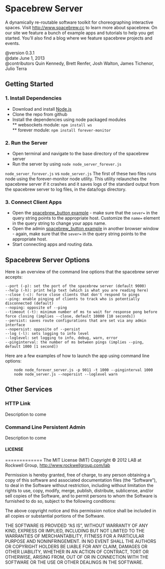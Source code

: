 Spacebrew Server
================

A dynamically re-routable software toolkit for choreographing interactive spaces. Visit http://www.spacebrew.cc to learn more about spacebrew. On our site we feature a bunch of example apps and tutorials to help you get started. You'll also find a blog where we feature spacebrew projects and events.  
  
@version 		0.3.1  
@date			June 1, 2013  
@contributors 		Quin Kennedy, Brett Renfer, Josh Walton, James Tichenor, Julio Terra   
  
Getting Started
---------------  
  
### 1. Install Dependencies  
* Download and install [Node.js](http://nodejs.org)  
* Clone the repo from github  
* Install the dependencies using node packaged modules   
** websockets module: `npm install ws`  
** forever module: `npm install forever-monitor`  
  
### 2. Run the Server  
* Open terminal and navigate to the base directory of the spacebrew server  
* Run the server by using `node node_server_forever.js`  
  
`node_server_forever.js` vs `node_server.js`
The first of these two files runs node using the forever-monitor node utility. This utility relaunches the spacebrew server if it crashes and it saves logs of the standard output from the spacebrew server to log files, in the data/logs directory.

### 3. Connect Client Apps  
* Open the [spacebrew_button example](http://spacebrew.github.io/spacebrew.js/spacebrew_button/index.html?server=localhost&name=button2) - make sure that the `sever=` in the query string points to the appropriate host. Customize the `name=` element in the query string to change your apps name.  
* Open the admin [spacebrew_button example](http://spacebrew.github.io/spacebrew/admin/admin.html?server=localhost) in another browser window - again, make sure that the `sever=` in the query string points to the appropriate host.  
* Start connecting apps and routing data.   
  
Spacebrew Server Options
------------------------ 
Here is an overview of the command line options that the spacebrew server accepts:
```
--port (-p): set the port of the spacebrew server (default 9000)
--help (-h): print help text (which is what you are reading here)
--close (-c): force close clients that don't respond to pings
--ping: enable pinging of clients to track who is potentially disconnected (default)
--noping: opposite of --ping
--timeout (-t): minimum number of ms to wait for response pong before force closing (implies --close, default 10000 [10 seconds])
--persist: saves route configurations that are set via any admin interface
--nopersist: opposite of --persist
--log (-l): sets logging to info level
--loglevel: set logging to info, debug, warn, error
--pinginterval: the number of ms between pings (implies --ping, default 1000 [1 second])
```

Here are a few examples of how to launch the app using command line options:
```
	node node_forever_server.js -p 9011 -t 1000 --pinginterval 1000
	node node_server.js --nopersist --loglevel warn
```

Other Services
-------------- 

### HTTP Link
Description to come

### Command Line Persistent Admin
Description to come


#### LICENSE
=============
The MIT License (MIT)
Copyright © 2012 LAB at Rockwell Group, http://www.rockwellgroup.com/lab

Permission is hereby granted, free of charge, to any person obtaining a copy of this software and associated documentation files (the “Software”), to deal in the Software without restriction, including without limitation the rights to use, copy, modify, merge, publish, distribute, sublicense, and/or sell copies of the Software, and to permit persons to whom the Software is furnished to do so, subject to the following conditions:

The above copyright notice and this permission notice shall be included in all copies or substantial portions of the Software.

THE SOFTWARE IS PROVIDED “AS IS”, WITHOUT WARRANTY OF ANY KIND, EXPRESS OR IMPLIED, INCLUDING BUT NOT LIMITED TO THE WARRANTIES OF MERCHANTABILITY, FITNESS FOR A PARTICULAR PURPOSE AND NONINFRINGEMENT. IN NO EVENT SHALL THE AUTHORS OR COPYRIGHT HOLDERS BE LIABLE FOR ANY CLAIM, DAMAGES OR OTHER LIABILITY, WHETHER IN AN ACTION OF CONTRACT, TORT OR OTHERWISE, ARISING FROM, OUT OF OR IN CONNECTION WITH THE SOFTWARE OR THE USE OR OTHER DEALINGS IN THE SOFTWARE.
